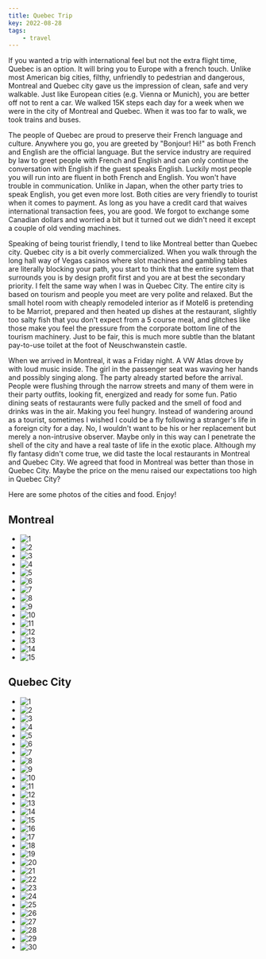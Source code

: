 ```yaml
---
title: Quebec Trip
key: 2022-08-28
tags: 
    - travel
---
```

If you wanted a trip with international feel but not the extra flight time, Quebec is an option. It will bring you to Europe with a french touch. Unlike most American big cities, filthy, unfriendly to pedestrian and dangerous, Montreal and Quebec city gave us the impression of clean, safe and very walkable. Just like European cities (e.g. Vienna or Munich), you are better off not to rent a car. We walked 15K steps each day for a week when we were in the city of Montreal and Quebec. When it was too far to walk, we took trains and buses.


The people of Quebec are proud to preserve their French language and culture. Anywhere you go, you are greeted by "Bonjour! Hi!" as both French and English are the official language. But the service industry are required by law to greet people with French and English and can only continue the conversation with English if the guest speaks English. Luckily most people you will run into are fluent in both French and English. You won't have trouble in communication. Unlike in Japan, when the other party tries to speak English, you get even more lost. Both cities are very friendly to tourist when it comes to payment. As long as you have a credit card that waives international transaction fees, you are good. We forgot to exchange some Canadian dollars and worried a bit but it turned out we didn't need it except a couple of old vending machines.   


Speaking of being tourist friendly, I tend to like Montreal better than Quebec city. Quebec city is a bit overly commercialized. When you walk through the long hall way of Vegas casinos where slot machines and gambling tables are literally blocking your path, you start to think that the entire system that surrounds you is by design profit first and you are at best the secondary priority. I felt the same way when I was in Quebec City. The entire city is based on tourism and people you meet are very polite and relaxed. But the small hotel room with cheaply remodeled interior as if Motel6 is pretending to be Marriot, prepared and then heated up dishes at the restaurant, slightly too salty fish that you don't expect from a 5 course meal, and glitches like those make you feel the pressure from the corporate bottom line of the tourism machinery. Just to be fair, this is much more subtle than the blatant pay-to-use toilet at the foot of Neuschwanstein castle. 


When we arrived in Montreal, it was a Friday night. A VW Atlas drove by with loud music inside. The girl in the passenger seat was waving her hands and possibly singing along. The party already started before the arrival. People were flushing through the narrow streets and many of them were in their party outfits, looking fit, energized and ready for some fun. Patio dining seats of restaurants were fully packed and the smell of food and drinks was in the air. Making you feel hungry. Instead of wandering around as a tourist, sometimes I wished I could be a fly following a stranger's life in a foreign city for a day. No, I wouldn't want to be his or her replacement but merely a non-intrusive observer. Maybe only in this way can I penetrate the shell of the city and have a real taste of life in the exotic place. Although my fly fantasy didn't come true, we did taste the local restaurants in Montreal and Quebec City. We agreed that food in Montreal was better than those in Quebec City. Maybe the price on the menu raised our expectations too high in Quebec City? 

Here are some photos of the cities and food. Enjoy!
## Montreal
- ![1](http://datadrivenway.com/media/montreal/1.jpg)    
- ![2](http://datadrivenway.com/media/montreal/2.jpg)  
- ![3](http://datadrivenway.com/media/montreal/3.jpg)  
- ![4](http://datadrivenway.com/media/montreal/4.jpg)  
- ![5](http://datadrivenway.com/media/montreal/5.jpg)  
- ![6](http://datadrivenway.com/media/montreal/6.jpg)  
- ![7](http://datadrivenway.com/media/montreal/7.jpg)  
- ![8](http://datadrivenway.com/media/montreal/8.jpg)  
- ![9](http://datadrivenway.com/media/montreal/9.jpg)  
- ![10](http://datadrivenway.com/media/montreal/10.jpg)  
- ![11](http://datadrivenway.com/media/montreal/11.jpg)  
- ![12](http://datadrivenway.com/media/montreal/12.jpg)  
- ![13](http://datadrivenway.com/media/montreal/13.jpg)  
- ![14](http://datadrivenway.com/media/montreal/14.jpg)  
- ![15](http://datadrivenway.com/media/montreal/15.jpg)  
## Quebec City
- ![1](http://datadrivenway.com/media/quebec_city/1.jpg)  
- ![2](http://datadrivenway.com/media/quebec_city/2.jpg)
- ![3](http://datadrivenway.com/media/quebec_city/3.jpg)
- ![4](http://datadrivenway.com/media/quebec_city/4.jpg)
- ![5](http://datadrivenway.com/media/quebec_city/5.jpg)
- ![6](http://datadrivenway.com/media/quebec_city/6.jpg)
- ![7](http://datadrivenway.com/media/quebec_city/7.jpg)
- ![8](http://datadrivenway.com/media/quebec_city/8.jpg)
- ![9](http://datadrivenway.com/media/quebec_city/9.jpg)
- ![10](http://datadrivenway.com/media/quebec_city/10.jpg)
- ![11](http://datadrivenway.com/media/quebec_city/11.jpg)
- ![12](http://datadrivenway.com/media/quebec_city/12.jpg)
- ![13](http://datadrivenway.com/media/quebec_city/13.jpg)
- ![14](http://datadrivenway.com/media/quebec_city/14.jpg)
- ![15](http://datadrivenway.com/media/quebec_city/15.jpg)
- ![16](http://datadrivenway.com/media/quebec_city/16.jpg)
- ![17](http://datadrivenway.com/media/quebec_city/17.jpg)
- ![18](http://datadrivenway.com/media/quebec_city/18.jpg)
- ![19](http://datadrivenway.com/media/quebec_city/19.jpg)
- ![20](http://datadrivenway.com/media/quebec_city/20.jpg)
- ![21](http://datadrivenway.com/media/quebec_city/21.jpg)
- ![22](http://datadrivenway.com/media/quebec_city/22.jpg)
- ![23](http://datadrivenway.com/media/quebec_city/23.jpg)
- ![24](http://datadrivenway.com/media/quebec_city/24.jpg)
- ![25](http://datadrivenway.com/media/quebec_city/25.jpg)
- ![26](http://datadrivenway.com/media/quebec_city/26.jpg)
- ![27](http://datadrivenway.com/media/quebec_city/27.jpg)
- ![28](http://datadrivenway.com/media/quebec_city/28.jpg)
- ![29](http://datadrivenway.com/media/quebec_city/29.jpg)
- ![30](http://datadrivenway.com/media/quebec_city/30.jpg)

